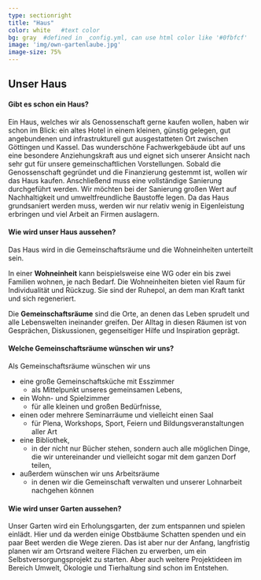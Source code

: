```yaml
---
type: sectionright
title: "Haus"
color: white   #text color
bg: gray  #defined in _config.yml, can use html color like '#0fbfcf'
image: 'img/own-gartenlaube.jpg'
image-size: 75%
---
```


## Unser Haus

#### Gibt es schon ein Haus?

Ein Haus, welches wir als Genossenschaft gerne kaufen wollen, haben wir schon im Blick: ein altes Hotel in einem kleinen, günstig gelegen, gut angebundenen und infrastrukturell gut ausgestatteten Ort zwischen Göttingen und Kassel. Das wunderschöne Fachwerkgebäude übt auf uns eine besondere Anziehungskraft aus und eignet sich unserer Ansicht nach sehr gut für unsere gemeinschaftlichen Vorstellungen. Sobald die Genossenschaft gegründet und die Finanzierung gestemmt ist, wollen wir das Haus kaufen. Anschließend muss eine vollständige Sanierung durchgeführt werden. Wir möchten bei der Sanierung großen Wert auf Nachhaltigkeit und umweltfreundliche Baustoffe legen. Da das Haus grundsaniert werden muss, werden wir nur relativ wenig in Eigenleistung erbringen und viel Arbeit an Firmen auslagern.


#### Wie wird unser Haus aussehen?

Das Haus wird in die Gemeinschaftsräume und die Wohneinheiten unterteilt sein.

In einer __Wohneinheit__ kann beispielsweise eine WG oder ein bis zwei Familien wohnen, je nach Bedarf. Die Wohneinheiten bieten viel Raum für Individualität und Rückzug. Sie sind der Ruhepol, an dem man Kraft tankt und sich regeneriert.

Die __Gemeinschaftsräume__ sind die Orte, an denen das Leben sprudelt und alle Lebenswelten ineinander greifen. Der Alltag in diesen Räumen ist von Gesprächen, Diskussionen, gegenseitiger Hilfe und Inspiration geprägt.


#### Welche Gemeinschaftsräume wünschen wir uns?

Als Gemeinschaftsräume wünschen wir uns
- eine große Gemeinschaftsküche mit Esszimmer
  - als Mittelpunkt unseres gemeinsamen Lebens,
- ein Wohn- und Spielzimmer
  - für alle kleinen und großen Bedürfnisse,
- einen oder mehrere Seminarräume und vielleicht einen Saal
  - für Plena, Workshops, Sport, Feiern und Bildungsveranstaltungen aller Art
- eine Bibliothek,
  - in der nicht nur Bücher stehen, sondern auch alle möglichen Dinge, die wir untereinander und vielleicht sogar mit dem ganzen Dorf teilen,
- außerdem wünschen wir uns Arbeitsräume
  - in denen wir die Gemeinschaft verwalten und unserer Lohnarbeit nachgehen können

#### Wie wird unser Garten aussehen?

Unser Garten wird ein Erholungsgarten, der zum entspannen und spielen einlädt. Hier und da werden einige Obstbäume Schatten spenden und ein paar Beet werden die Wege zieren. Das ist aber nur der Anfang, langfristig planen wir am Ortsrand weitere Flächen zu erwerben, um ein Selbstversorgungsprojekt zu starten. Aber auch weitere Projektideen im Bereich Umwelt, Ökologie und Tierhaltung sind schon im Entstehen.
